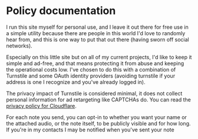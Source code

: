 # Policy documentation

I run this site myself for personal use, and I leave it out there for free use
in a simple utility because there are people in this world I'd love to randomly
hear from, and this is one way to put that out there (having sworn off social
networks).

Especially on this little site but on all of my current projects, I'd like
to keep it simple and ad-free, and that means protecting it from abuse and
keeping the operational costs low.  I've chosen to do this with a combination
of Turnstile and some OAuth identity providers (avoiding turnstile if your
address is one I recognize and you've already logged in).

The privacy impact of Turnstile is considered minimal, it does not collect
personal information for ad retargeting like CAPTCHAs do.  You can read the
[privacy policy for Cloudflare](https://www.cloudflare.com/privacypolicy/).

For each note you send, you can opt-in to whether you want your name or the
attached audio, or the note itself, to be publicly visible and for how long.
If you're in my contacts I may be notified when you've sent your note
